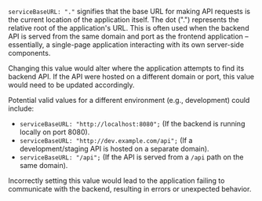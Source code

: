 `serviceBaseURL: "."` signifies that the base URL for making API requests is the current location of the application itself. The dot (".") represents the relative root of the application's URL. This is often used when the backend API is served from the same domain and port as the frontend application – essentially, a single-page application interacting with its own server-side components.

Changing this value would alter where the application attempts to find its backend API.  If the API were hosted on a different domain or port, this value would need to be updated accordingly.

Potential valid values for a different environment (e.g., development) could include:

*   `serviceBaseURL: "http://localhost:8080";` (If the backend is running locally on port 8080).
*   `serviceBaseURL: "http://dev.example.com/api";` (If a development/staging API is hosted on a separate domain).
*   `serviceBaseURL: "/api";` (If the API is served from a `/api` path on the same domain).

Incorrectly setting this value would lead to the application failing to communicate with the backend, resulting in errors or unexpected behavior.